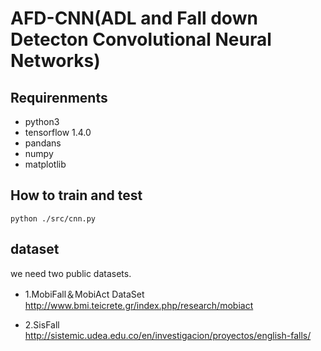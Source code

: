 # AFD-CNN(ADL and Fall down Detecton Convolutional Neural Networks)

## Requirenments
- python3
- tensorflow 1.4.0
- pandans
- numpy
- matplotlib


## How to train and test
    python ./src/cnn.py

## dataset
we need two public datasets.

- 1.MobiFall＆MobiAct DataSet
http://www.bmi.teicrete.gr/index.php/research/mobiact

- 2.SisFall http://sistemic.udea.edu.co/en/investigacion/proyectos/english-falls/

